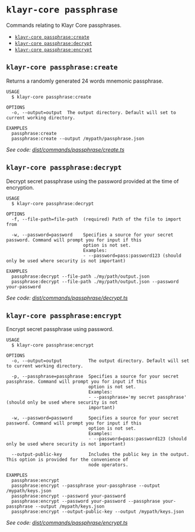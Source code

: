 `klayr-core passphrase`
=======================

Commands relating to Klayr Core passphrases.

* [`klayr-core passphrase:create`](#klayr-core-passphrasecreate)
* [`klayr-core passphrase:decrypt`](#klayr-core-passphrasedecrypt)
* [`klayr-core passphrase:encrypt`](#klayr-core-passphraseencrypt)

## `klayr-core passphrase:create`

Returns a randomly generated 24 words mnemonic passphrase.

```
USAGE
  $ klayr-core passphrase:create

OPTIONS
  -o, --output=output  The output directory. Default will set to current working directory.

EXAMPLES
  passphrase:create
  passphrase:create --output /mypath/passphrase.json
```

_See code: [dist/commands/passphrase/create.ts](https://github.com/klayrhq/klayr-core/blob/v4.1.1/dist/commands/passphrase/create.ts)_

## `klayr-core passphrase:decrypt`

Decrypt secret passphrase using the password provided at the time of encryption.

```
USAGE
  $ klayr-core passphrase:decrypt

OPTIONS
  -f, --file-path=file-path  (required) Path of the file to import from

  -w, --password=password    Specifies a source for your secret password. Command will prompt you for input if this
                             option is not set.
                             Examples:
                             - --password=pass:password123 (should only be used where security is not important)

EXAMPLES
  passphrase:decrypt --file-path ./my/path/output.json
  passphrase:decrypt --file-path ./my/path/output.json --password your-password
```

_See code: [dist/commands/passphrase/decrypt.ts](https://github.com/klayrhq/klayr-core/blob/v4.1.1/dist/commands/passphrase/decrypt.ts)_

## `klayr-core passphrase:encrypt`

Encrypt secret passphrase using password.

```
USAGE
  $ klayr-core passphrase:encrypt

OPTIONS
  -o, --output=output          The output directory. Default will set to current working directory.

  -p, --passphrase=passphrase  Specifies a source for your secret passphrase. Command will prompt you for input if this
                               option is not set.
                               Examples:
                               - --passphrase='my secret passphrase' (should only be used where security is not
                               important)

  -w, --password=password      Specifies a source for your secret password. Command will prompt you for input if this
                               option is not set.
                               Examples:
                               - --password=pass:password123 (should only be used where security is not important)

  --output-public-key          Includes the public key in the output. This option is provided for the convenience of
                               node operators.

EXAMPLES
  passphrase:encrypt
  passphrase:encrypt --passphrase your-passphrase --output /mypath/keys.json
  passphrase:encrypt --password your-password
  passphrase:encrypt --password your-password --passphrase your-passphrase --output /mypath/keys.json
  passphrase:encrypt --output-public-key --output /mypath/keys.json
```

_See code: [dist/commands/passphrase/encrypt.ts](https://github.com/klayrhq/klayr-core/blob/v4.1.1/dist/commands/passphrase/encrypt.ts)_
